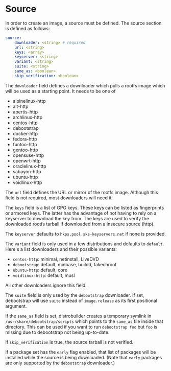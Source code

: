 # Source

In order to create an image, a source must be defined.
The source section is defined as follows:

```yaml
source:
    downloader: <string> # required
    url: <string>
    keys: <array>
    keyserver: <string>
    variant: <string>
    suite: <string>
    same_as: <boolean>
    skip_verification: <boolean>
```

The `downloader` field defines a downloader which pulls a rootfs image which will be used as a starting point.
It needs to be one of

* alpinelinux-http
* alt-http
* apertis-http
* archlinux-http
* centos-http
* debootstrap
* docker-http
* fedora-http
* funtoo-http
* gentoo-http
* opensuse-http
* openwrt-http
* oraclelinux-http
* sabayon-http
* ubuntu-http
* voidlinux-http

The `url` field defines the URL or mirror of the rootfs image.
Although this field is not required, most downloaders will need it.

The `keys` field is a list of GPG keys.
These keys can be listed as fingerprints or armored keys.
The latter has the advantage of not having to rely on a keyserver to download the key from.
The keys are used to verify the downloaded rootfs tarball if downloaded from a insecure source (http).

The `keyserver` defaults to `hkps.pool.sks-keyservers.net` if none is provided.

The `variant` field is only used in a few distributions and defaults to `default`.
Here's a list downloaders and their possible variants:

* `centos-http`: minimal, netinstall, LiveDVD
* `debootstrap`: default, minbase, buildd, fakechroot
* `ubuntu-http`: default, core
* `voidlinux-http`: default, musl

All other downloaders ignore this field.

The `suite` field is only used by the `debootstrap` downloader.
If set, debootstrap will use `suite` instead of `image.release` as its first positional argument.

If the `same_as` field is set, distrobuilder creates a temporary symlink in `/usr/share/debootstrap/scripts` which points to the `same_as` file inside that directory.
This can be used if you want to run `debootstrap foo` but `foo` is missing due to debootstrap not being up-to-date.

If `skip_verification` is true, the source tarball is not verified.

If a package set has the `early` flag enabled, that list of packages will be installed
while the source is being downloaded. (Note that `early` packages are only supported by
the `debootstrap` downloader.)
